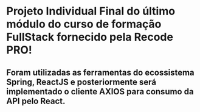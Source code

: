 # Projeto Individual Final do último módulo do curso de formação FullStack fornecido pela Recode PRO!

## Foram utilizadas as ferramentas do ecossistema Spring, ReactJS e posteriormente será implementado o cliente AXIOS para consumo da API pelo React.
